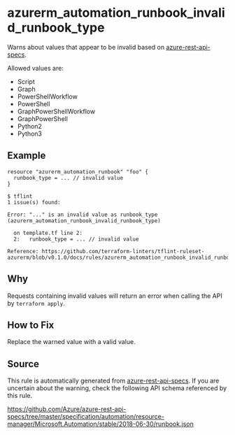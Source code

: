 <!--- This file generated by `tools/apispec-rule-gen/main.go`. DO NOT EDIT --->

# azurerm_automation_runbook_invalid_runbook_type

Warns about values that appear to be invalid based on [azure-rest-api-specs](https://github.com/Azure/azure-rest-api-specs).

Allowed values are:
- Script
- Graph
- PowerShellWorkflow
- PowerShell
- GraphPowerShellWorkflow
- GraphPowerShell
- Python2
- Python3

## Example

```hcl
resource "azurerm_automation_runbook" "foo" {
  runbook_type = ... // invalid value
}
```

```
$ tflint
1 issue(s) found:

Error: "..." is an invalid value as runbook_type (azurerm_automation_runbook_invalid_runbook_type)

  on template.tf line 2:
  2:   runbook_type = ... // invalid value

Reference: https://github.com/terraform-linters/tflint-ruleset-azurerm/blob/v0.1.0/docs/rules/azurerm_automation_runbook_invalid_runbook_type.md

```

## Why

Requests containing invalid values will return an error when calling the API by `terraform apply`.

## How to Fix

Replace the warned value with a valid value.

## Source

This rule is automatically generated from [azure-rest-api-specs](https://github.com/Azure/azure-rest-api-specs). If you are uncertain about the warning, check the following API schema referenced by this rule.

https://github.com/Azure/azure-rest-api-specs/tree/master/specification/automation/resource-manager/Microsoft.Automation/stable/2018-06-30/runbook.json
